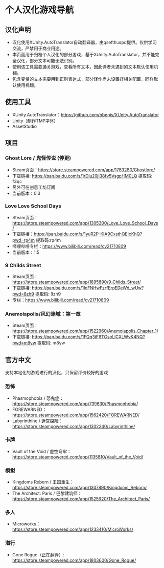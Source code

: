 # 个人汉化游戏导航
## 汉化声明
* 汉化使用XUnity.AutoTranslator自动翻译器，由qsefthuopq提供。仅供学习交流，严禁用于商业用途。
* 本页面用于归档个人汉化的部分游戏，基于XUnity.AutoTranslator，并不能完全汉化，部分文本可能无法识别。
* 使用该工具需要通关游戏，查看所有文本，因此译者未遇到的文本默认使用机翻。
* 包含变量的文本需要用到正则表达式，部分译作尚未设置好相关配置，同样默认使用机翻。
## 使用工具
* XUnity.AutoTranslator：https://github.com/bbepis/XUnity.AutoTranslator
* Unity（制作TMP字体）
* AssetStudio
## 项目
### Ghost Lore / 鬼怪传说 (停更)
* Steam页面：https://store.steampowered.com/app/1783280/Ghostlore/
* 下载链接: https://pan.baidu.com/s/1rDiu20jI38fv5VsgpHM0LQ 提取码: f3qc
* 另外可在创意工坊订阅
* 当前版本：0.3
### Love Love School Days
* Steam页面：https://store.steampowered.com/app/1305300/Love_Love_School_Days/
* 下载链接：https://pan.baidu.com/s/1yuR2P-KIA9CxsthQEIcKhQ?pwd=rp4m 提取码:rp4m 
* 哔哩哔哩专栏：https://www.bilibili.com/read/cv21710809
* 当前版本：1.5

### 9 Childs Street
* Steam页面：https://store.steampowered.com/app/1895890/9_Childs_Street/
* 下载链接: https://pan.baidu.com/s/1IoFNHwFzrfErpEDeWd_wUw?pwd=8zh9 提取码: 8zh9
* 专栏：https://www.bilibili.com/read/cv21710809

### Anemoiapolis/风幻迷域：第一章
* Steam页面：https://store.steampowered.com/app/1522960/Anemoiapolis_Chapter_1/
* 下载链接: https://pan.baidu.com/s/1FQq3tF6TGsoLlCXLWvK4NQ?pwd=m8yw 提取码: m8yw
## 官方中文
支持本地化的游戏进行的汉化，只保留评价较好的游戏

### 恐怖
* Phasmophobia / 恐鬼症：https://store.steampowered.com/app/739630/Phasmophobia/
* FOREWARNED：https://store.steampowered.com/app/1562420/FOREWARNED/
* Labyrinthine / 迷宫探险：https://store.steampowered.com/app/1302240/Labyrinthine/
### 卡牌
* Vault of the Void / 虚空穹牢：https://store.steampowered.com/app/1135810/Vault_of_the_Void/
### 模拟
* Kingdoms Reborn / 王国重生：https://store.steampowered.com/app/1307890/Kingdoms_Reborn/
* The Architect: Paris / 巴黎建筑师：https://store.steampowered.com/app/1525620/The_Architect_Paris/
### 多人
* Microworks：https://store.steampowered.com/app/1233410/MicroWorks/
### 潜行
* Gone Rogue（正在翻译）: https://store.steampowered.com/app/1803600/Gone_Rogue/